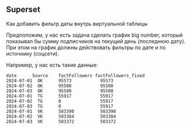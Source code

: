## Superset

Как добавить фильтр даты внутрь виртуальной таблицы

Предположим, у нас есть задача сделать график big number, который показывал бы сумму подписчиков на текущий день (последнюю дату). При этом на график должны действовать фильтры по дате и по источнику (соцсети).

Например, у нас есть такие данные:

    date      Source    factFollowers factFollowers_fixed
    2024-07-01	OK	    95573	        95573
    2024-07-02	OK	    95580	        95580
    2024-07-03	OK	    95580	        95580
    2024-07-01	TG	    55917	        55917
    2024-07-02	TG	    0	            55917
    2024-07-03	TG	    0	            55917
    2024-07-01	VK	    503390	        503390
    2024-07-02	VK	    503384	        503384
    2024-07-03	VK	    503372	        503372
